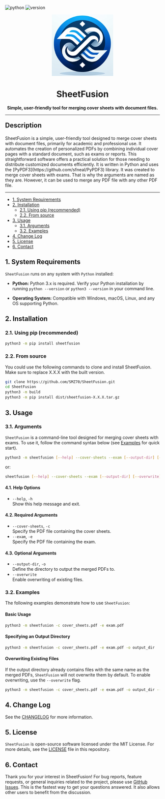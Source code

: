 [python]: https://img.shields.io/badge/-Python-3776AB?logo=python&logoColor=white
[version]: https://img.shields.io/badge/Version-1.0.5-blue

![python][python]
![version][version]

<p align="center">
  <img src="https://raw.githubusercontent.com/SMZ70/SheetFusion/master/assets/logo.png" alt="SheetFusion Logo" width="200">
</p>

<h1 align="center">SheetFusion</h1>

<p align="center">
  <b>Simple, user-friendly tool for merging cover sheets with document files.</b>
</p>


---
<p align="left" style="font-size: 1.5em; font-weight: bold;">Description</p>
SheetFusion is a simple, user-friendly tool designed to merge cover sheets with document files, primarily for academic and professional use. It automates the creation of personalized PDFs by combining individual cover pages with a standard document, such as exams or reports. This straightforward software offers a practical solution for those needing to distribute customized documents efficiently. It is written in Python and uses the [PyPDF3](https://github.com/sfneal/PyPDF3) library. It was created to merge cover sheets with exams. That is why the arguments are named as they are. However, it can be used to merge any PDF file with any other PDF file.

---


- [1. System Requirements](#1-system-requirements)
- [2. Installation](#2-installation)
  - [2.1. Using pip (recommended)](#21-using-pip-recommended)
  - [2.2. From source](#22-from-source)
- [3. Usage](#3-usage)
  - [3.1. Arguments](#31-arguments)
  - [3.2. Examples](#32-examples)
- [4. Change Log](#4-change-log)
- [5. License](#5-license)
- [6. Contact](#6-contact)

## 1. System Requirements

``SheetFusion`` runs on any system with ``Python`` installed:

- **Python:** Python 3.x is required. Verify your Python installation by running `python --version` or `python3 --version` in your command line.

- **Operating System:** Compatible with Windows, macOS, Linux, and any OS supporting Python.

## 2. Installation

### 2.1. Using pip (recommended)

```bash
python3 -m pip install sheetfusion
```

### 2.2. From source

You could use the following commands to clone and install SheetFusion. Make sure to replace X.X.X with the built version.

```bash
git clone https://github.com/SMZ70/SheetFusion.git
cd SheetFusion
python3 -m build
python3 -m pip install dist/sheetfusion-X.X.X.tar.gz
```

## 3. Usage

### 3.1. Arguments

`SheetFusion` is a command-line tool designed for merging cover sheets with exams. To use it, follow the command syntax below (see [Examples](#44-examples) for quick start).

```bash
python3 -m sheetfusion [--help] --cover-sheets --exam [--output-dir] [--overwrite]
```

or:

```bash
sheetfusion [--help] --cover-sheets --exam [--output-dir] [--overwrite]
```
#### 4.1. Help Options

- `--help`, `-h`  
  Show this help message and exit.

#### 4.2. Required Arguments

- `--cover-sheets`, `-c`  
  Specify the PDF file containing the cover sheets.
- `--exam`, `-e`  
  Specify the PDF file containing the exam.

#### 4.3. Optional Arguments

- `--output-dir`, `-o`  
  Define the directory to output the merged PDFs to.
- `--overwrite`  
  Enable overwriting of existing files.

### 3.2. Examples

The following examples demonstrate how to use `SheetFusion`:

#### Basic Usage

```bash
python3 -m sheetfusion -c cover_sheets.pdf -e exam.pdf
```

#### Specifying an Output Directory

```bash
python3 -m sheetfusion -c cover_sheets.pdf -e exam.pdf -o output_dir
```

#### Overwriting Existing Files

If the output directory already contains files with the same name as the merged PDFs, `SheetFusion` will not overwrite them by default. To enable overwriting, use the `--overwrite` flag.

```bash
python3 -m sheetfusion -c cover_sheets.pdf -e exam.pdf -o output_dir --overwrite
```

## 4. Change Log

See the [CHANGELOG](CHANGELOG.md) for more information.

## 5. License

`SheetFusion` is open-source software licensed under the MIT License. For more details, see the [LICENSE](LICENSE) file in this repository.

## 6. Contact

Thank you for your interest in SheetFusion! For bug reports, feature requests, or general inquiries related to the project, please use [GitHub Issues](https://github.com/SMZ70/SheetFusion/issues). This is the fastest way to get your questions answered. It also allows other users to benefit from the discussion.
